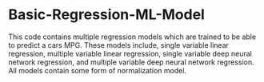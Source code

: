 # Basic-Regression-ML-Model
This code contains multiple regression models which are trained to be able to predict a cars MPG. These models include, single variable linear regression, multiple variable linear regression, single variable deep neural network regression, and multiple variable deep neural network regression.  All models contain some form of normalization model.
